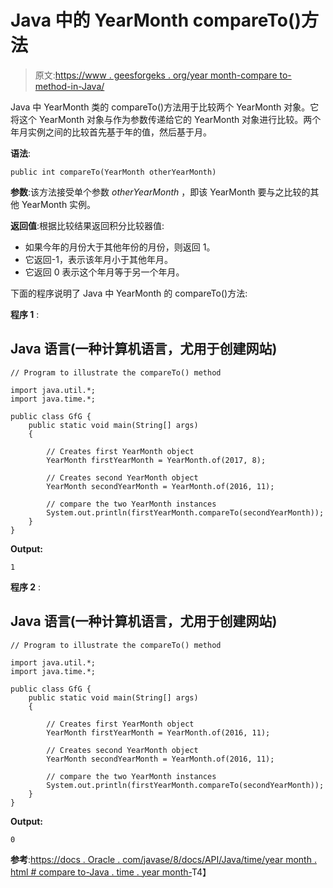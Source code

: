 # Java 中的 YearMonth compareTo()方法

> 原文:[https://www . geesforgeks . org/year month-compare to-method-in-Java/](https://www.geeksforgeeks.org/yearmonth-compareto-method-in-java/)

Java 中 YearMonth 类的 compareTo()方法用于比较两个 YearMonth 对象。它将这个 YearMonth 对象与作为参数传递给它的 YearMonth 对象进行比较。两个年月实例之间的比较首先基于年的值，然后基于月。

**语法**:

```
public int compareTo(YearMonth otherYearMonth)
```

**参数**:该方法接受单个参数 *otherYearMonth* ，即该 YearMonth 要与之比较的其他 YearMonth 实例。

**返回值**:根据比较结果返回积分比较器值:

*   如果今年的月份大于其他年份的月份，则返回 1。
*   它返回-1，表示该年月小于其他年月。
*   它返回 0 表示这个年月等于另一个年月。

下面的程序说明了 Java 中 YearMonth 的 compareTo()方法:

**程序 1** :

## Java 语言(一种计算机语言，尤用于创建网站)

```
// Program to illustrate the compareTo() method

import java.util.*;
import java.time.*;

public class GfG {
    public static void main(String[] args)
    {

        // Creates first YearMonth object
        YearMonth firstYearMonth = YearMonth.of(2017, 8);

        // Creates second YearMonth object
        YearMonth secondYearMonth = YearMonth.of(2016, 11);

        // compare the two YearMonth instances
        System.out.println(firstYearMonth.compareTo(secondYearMonth));
    }
}
```

**Output:** 

```
1
```

**程序 2** :

## Java 语言(一种计算机语言，尤用于创建网站)

```
// Program to illustrate the compareTo() method

import java.util.*;
import java.time.*;

public class GfG {
    public static void main(String[] args)
    {

        // Creates first YearMonth object
        YearMonth firstYearMonth = YearMonth.of(2016, 11);

        // Creates second YearMonth object
        YearMonth secondYearMonth = YearMonth.of(2016, 11);

        // compare the two YearMonth instances
        System.out.println(firstYearMonth.compareTo(secondYearMonth));
    }
}
```

**Output:** 

```
0
```

**参考**:[https://docs . Oracle . com/javase/8/docs/API/Java/time/year month . html # compare to-Java . time . year month-](https://docs.oracle.com/javase/8/docs/api/java/time/YearMonth.html#compareTo-java.time.YearMonth-)T4】